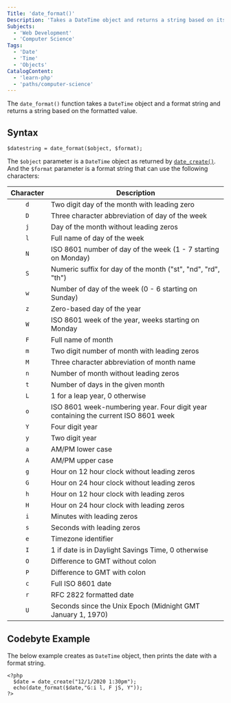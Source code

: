 ```yaml
---
Title: 'date_format()'
Description: 'Takes a DateTime object and returns a string based on its formatted value.'
Subjects:
  - 'Web Development'
  - 'Computer Science'
Tags:
  - 'Date'
  - 'Time'
  - 'Objects'
CatalogContent:
  - 'learn-php'
  - 'paths/computer-science'
---
```


The `date_format()` function takes a `DateTime` object and a format string and returns a string based on the formatted value.

## Syntax

```pseudo
$datestring = date_format($object, $format);
```

The `$object` parameter is a `DateTime` object as returned by [`date_create()`](https://www.codecademy.com/resources/docs/php/date-functions/date_create). And the `$format` parameter is a format string that can use the following characters:

| Character | Description                                                                        |
| :-------: | ---------------------------------------------------------------------------------- |
|    `d`    | Two digit day of the month with leading zero                                       |
|    `D`    | Three character abbreviation of day of the week                                    |
|    `j`    | Day of the month without leading zeros                                             |
|    `l`    | Full name of day of the week                                                       |
|    `N`    | ISO 8601 number of day of the week (1 - 7 starting on Monday)                      |
|    `S`    | Numeric suffix for day of the month ("st", "nd", "rd", "th")                       |
|    `w`    | Number of day of the week (0 - 6 starting on Sunday)                               |
|    `z`    | Zero-based day of the year                                                         |
|    `W`    | ISO 8601 week of the year, weeks starting on Monday                                |
|    `F`    | Full name of month                                                                 |
|    `m`    | Two digit number of month with leading zeros                                       |
|    `M`    | Three character abbreviation of month name                                         |
|    `n`    | Number of month without leading zeros                                              |
|    `t`    | Number of days in the given month                                                  |
|    `L`    | 1 for a leap year, 0 otherwise                                                     |
|    `o`    | ISO 8601 week-numbering year. Four digit year containing the current ISO 8601 week |
|    `Y`    | Four digit year                                                                    |
|    `y`    | Two digit year                                                                     |
|    `a`    | AM/PM lower case                                                                   |
|    `A`    | AM/PM upper case                                                                   |
|    `g`    | Hour on 12 hour clock without leading zeros                                        |
|    `G`    | Hour on 24 hour clock without leading zeros                                        |
|    `h`    | Hour on 12 hour clock with leading zeros                                           |
|    `H`    | Hour on 24 hour clock with leading zeros                                           |
|    `i`    | Minutes with leading zeros                                                         |
|    `s`    | Seconds with leading zeros                                                         |
|    `e`    | Timezone identifier                                                                |
|    `I`    | 1 if date is in Daylight Savings Time, 0 otherwise                                 |
|    `O`    | Difference to GMT without colon                                                    |
|    `P`    | Difference to GMT with colon                                                       |
|    `c`    | Full ISO 8601 date                                                                 |
|    `r`    | RFC 2822 formatted date                                                            |
|    `U`    | Seconds since the Unix Epoch (Midnight GMT January 1, 1970)                        |

## Codebyte Example

The below example creates as `DateTime` object, then prints the date with a format string.

```codebyte/php
<?php
  $date = date_create("12/1/2020 1:30pm");
  echo(date_format($date,"G:i l, F jS, Y"));
?>
```
